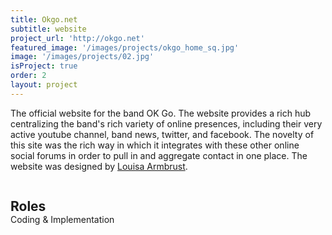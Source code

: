 ```yaml
---
title: Okgo.net
subtitle: website
project_url: 'http://okgo.net'
featured_image: '/images/projects/okgo_home_sq.jpg'
image: '/images/projects/02.jpg'
isProject: true
order: 2
layout: project
---
```


The official website for the band OK Go. The website provides a rich hub centralizing the band's rich variety of online presences, including their very active youtube channel, band news, twitter, and facebook. The novelty of this site was the rich way in which it integrates with these other online social forums in order to pull in and aggregate contact in one place. The website was designed by [Louisa Armbrust](http://http://www.louisaarmbrust.com/).

<div style="width: 100%;">
    <h2 style="display: inline-block; margin-bottom: 0;">Roles</h2>
    <div class="line" style="width:12.5rem;"></div>
</div>
Coding & Implementation

